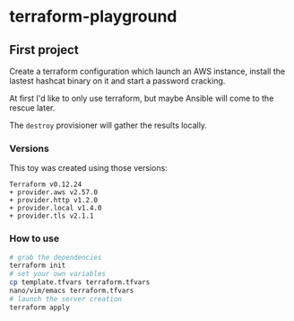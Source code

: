 # terraform-playground

## First project

Create a terraform configuration which launch an AWS instance, install the lastest hashcat binary on it and start a password cracking.

At first I'd like to only use terraform, but maybe Ansible will come to the rescue later.

The `destroy` provisioner will gather the results locally.

### Versions

This toy was created using those versions:

``` text
Terraform v0.12.24
+ provider.aws v2.57.0
+ provider.http v1.2.0
+ provider.local v1.4.0
+ provider.tls v2.1.1
```

### How to use

``` bash
# grab the dependencies
terraform init
# set your own variables
cp template.tfvars terraform.tfvars
nano/vim/emacs terraform.tfvars
# launch the server creation
terraform apply
```
